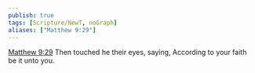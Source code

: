 ```yaml
---
publish: true
tags: [Scripture/NewT, noGraph]
aliases: ["Matthew 9:29"]
---
```

[Matthew 9:29](https://churchofjesuschrist.org/study/scriptures/nt/matt/9?lang=eng&id=p29#p29) Then touched he their eyes, saying, According to your faith be it unto you.
